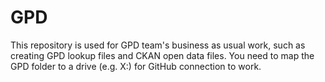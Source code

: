 # GPD

This repository is used for GPD team's business as usual work, such as creating GPD lookup files and CKAN open data files. You need to map the GPD folder to a drive (e.g. X:) for GitHub connection to work.  
